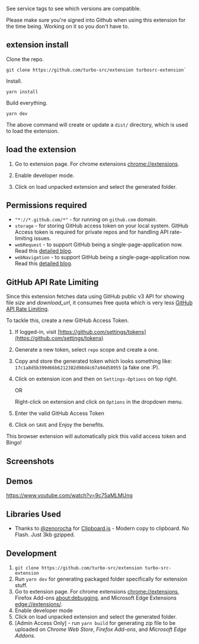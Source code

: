 See service tags to see which versions are compatible.

Please make sure you're signed into Github when using this extension for the time being. Working on it so you don't have to.


## extension install

Clone the repo.

```
git clone https://github.com/turbo-src/extension turbosrc-extension`
```

Install.

```
yarn install
```

Build everything.

`yarn dev`

The above command will create or update a `dist/` directory, which is used to load the extension.

## load the extension

1. Go to extension page. For chrome extensions [chrome://extensions](chrome://extensions).

2. Enable developer mode.

3. Click on load unpacked extension and select the generated folder.

## Permissions required

- `"*://*.github.com/*"` - for running on `github.com` domain.
- `storage` - for storing GitHub access token on your local system. GitHub Access token is required for private repos and for handling API rate-limiting issues.
- `webRequest` - to support GitHub being a single-page-application now. Read this [detailed blog](https://medium.com/@softvar/making-chrome-extension-smart-by-supporting-spa-websites-1f76593637e8).
- `webNavigation` - to support GitHub being a single-page-application now. Read this [detailed blog](https://medium.com/@softvar/making-chrome-extension-smart-by-supporting-spa-websites-1f76593637e8).

## GitHub API Rate Limiting

Since this extension fetches data using GitHub public v3 API for showing file _size_ and _download_url_, it consumes free quota which is very less [GitHub API Rate Limiting](https://developer.github.com/v3/rate_limit/).

To tackle this, create a new GitHub Access Token.

1. If logged-in, visit [https://github.com/settings/tokens](https://github.com/settings/tokens)
2. Generate a new token, select `repo` scope and create a one.
3. Copy and store the generated token which looks something like: `17c1a8d5b399d66b6212382d98d4c67a94d58955` (a fake one :P).
4. Click on extension icon and then on `Settings-Options` on top right.

   OR

   Right-click on extension and click on `Options` in the dropdown menu.

5. Enter the valid GitHub Access Token
6. Click on `SAVE` and Enjoy the benefits.

This browser extension will automatically pick this valid access token and Bingo!

## Screenshots

## Demos

https://www.youtube.com/watch?v=9c75aMLMUng

## Libraries Used

- Thanks to [@zenorocha](https://github.com/zenorocha/) for [Clipboard.js](https://github.com/zenorocha/clipboard.js) - Modern copy to clipboard. No Flash. Just 3kb gzipped.

## Development

1. `git clone https://github.com/turbo-src/extension turbo-src-extension`
2. Run `yarn dev` for generating packaged folder specifically for extension stuff.
3. Go to extension page. For chrome extensions [chrome://extensions](chrome://extensions), Firefox Add-ons [about:debugging](about:debugging), and Microsoft Edge Extensions [edge://extensions/](edge://extensions/).
4. Enable developer mode
5. Click on load unpacked extension and select the generated folder.
6. [Admin Access Only] - run `yarn build` for generating zip file to be uploaded on _Chrome Web Store_, _Firefox Add-ons_, and _Microsoft Edge Addons_.
